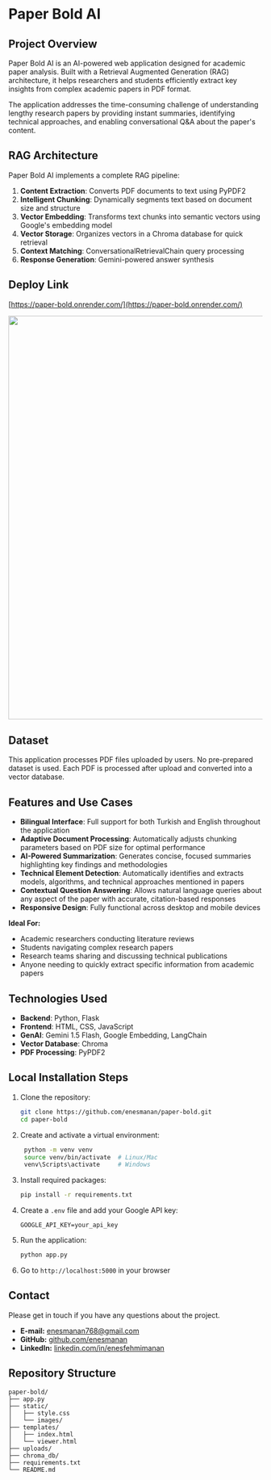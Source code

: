 # Paper Bold AI

## Project Overview

Paper Bold AI is an AI-powered web application designed for academic paper analysis. Built with a Retrieval Augmented Generation (RAG) architecture, it helps researchers and students efficiently extract key insights from complex academic papers in PDF format.

The application addresses the time-consuming challenge of understanding lengthy research papers by providing instant summaries, identifying technical approaches, and enabling conversational Q&A about the paper's content.

## RAG Architecture

Paper Bold AI implements a complete RAG pipeline:

1. **Content Extraction**: Converts PDF documents to text using PyPDF2
2. **Intelligent Chunking**: Dynamically segments text based on document size and structure
3. **Vector Embedding**: Transforms text chunks into semantic vectors using Google's embedding model
4. **Vector Storage**: Organizes vectors in a Chroma database for quick retrieval
5. **Context Matching**: ConversationalRetrievalChain query processing
6. **Response Generation**: Gemini-powered answer synthesis

## Deploy Link

[https://paper-bold.onrender.com/](https://paper-bold.onrender.com/)


<img src="https://github.com/user-attachments/assets/b08ab000-a645-43cd-b53f-c441119cf874" width="800">


## Dataset

This application processes PDF files uploaded by users. No pre-prepared dataset is used. Each PDF is processed after upload and converted into a vector database.

## Features and Use Cases

- **Bilingual Interface**: Full support for both Turkish and English throughout the application
- **Adaptive Document Processing**: Automatically adjusts chunking parameters based on PDF size for optimal performance
- **AI-Powered Summarization**: Generates concise, focused summaries highlighting key findings and methodologies
- **Technical Element Detection**: Automatically identifies and extracts models, algorithms, and technical approaches mentioned in papers
- **Contextual Question Answering**: Allows natural language queries about any aspect of the paper with accurate, citation-based responses
- **Responsive Design**: Fully functional across desktop and mobile devices

**Ideal For:**
- Academic researchers conducting literature reviews
- Students navigating complex research papers
- Research teams sharing and discussing technical publications
- Anyone needing to quickly extract specific information from academic papers

## Technologies Used

- **Backend**: Python, Flask
- **Frontend**: HTML, CSS, JavaScript
- **GenAI**: Gemini 1.5 Flash, Google Embedding, LangChain
- **Vector Database**: Chroma
- **PDF Processing**: PyPDF2

## Local Installation Steps

1. Clone the repository:
   ```bash
   git clone https://github.com/enesmanan/paper-bold.git
   cd paper-bold
   ```

2. Create and activate a virtual environment:
   ```bash
    python -m venv venv
    source venv/bin/activate  # Linux/Mac
    venv\Scripts\activate     # Windows
   ```

3. Install required packages:
   ```bash
   pip install -r requirements.txt
   ```

4. Create a `.env` file and add your Google API key:
   ```
   GOOGLE_API_KEY=your_api_key
   ```

5. Run the application:
   ```bash
   python app.py
   ```

6. Go to `http://localhost:5000` in your browser

## Contact

Please get in touch if you have any questions about the project.

- **E-mail:** [enesmanan768@gmail.com](mailto:enesmanan768@gmail.com)
- **GitHub:** [github.com/enesmanan](https://github.com/enesmanan)
- **LinkedIn:** [linkedin.com/in/enesfehmimanan](https://linkedin.com/in/enesfehmimanan)

## Repository Structure

```
paper-bold/
├── app.py                  
├── static/                 
│   ├── style.css           
│   └── images/             
├── templates/              
│   ├── index.html          
│   └── viewer.html         
├── uploads/                
├── chroma_db/              
├── requirements.txt       
└── README.md              
```
